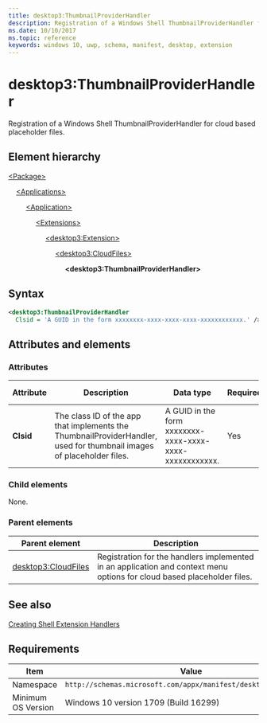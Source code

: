 ```yaml
---
title: desktop3:ThumbnailProviderHandler
description: Registration of a Windows Shell ThumbnailProviderHandler for cloud based placeholder files. 
ms.date: 10/10/2017
ms.topic: reference
keywords: windows 10, uwp, schema, manifest, desktop, extension 
---
```


# desktop3:ThumbnailProviderHandler

Registration of a Windows Shell ThumbnailProviderHandler for cloud based placeholder files. 

## Element hierarchy

[\<Package\>](element-package.md)

&nbsp;&nbsp;&nbsp;&nbsp;[\<Applications\>](element-applications.md)

&nbsp;&nbsp;&nbsp;&nbsp; &nbsp;&nbsp;&nbsp;&nbsp;[\<Application\>](element-application.md)

&nbsp;&nbsp;&nbsp;&nbsp; &nbsp;&nbsp;&nbsp;&nbsp; &nbsp;&nbsp;&nbsp;&nbsp;[\<Extensions\>](element-1-extensions.md)

&nbsp;&nbsp;&nbsp;&nbsp; &nbsp;&nbsp;&nbsp;&nbsp; &nbsp;&nbsp;&nbsp;&nbsp; &nbsp;&nbsp;&nbsp;&nbsp;[\<desktop3:Extension\>](element-desktop3-extension.md)

&nbsp;&nbsp;&nbsp;&nbsp; &nbsp;&nbsp;&nbsp;&nbsp; &nbsp;&nbsp;&nbsp;&nbsp; &nbsp;&nbsp;&nbsp;&nbsp; &nbsp;&nbsp;&nbsp;&nbsp;[\<desktop3:CloudFiles\>](element-desktop3-cloudfiles.md)

&nbsp;&nbsp;&nbsp;&nbsp; &nbsp;&nbsp;&nbsp;&nbsp; &nbsp;&nbsp;&nbsp;&nbsp; &nbsp;&nbsp;&nbsp;&nbsp; &nbsp;&nbsp;&nbsp;&nbsp; &nbsp;&nbsp;&nbsp;&nbsp;**\<desktop3:ThumbnailProviderHandler\>**

## Syntax

```xml
<desktop3:ThumbnailProviderHandler
  Clsid = 'A GUID in the form xxxxxxxx-xxxx-xxxx-xxxx-xxxxxxxxxxxx.' />
```

## Attributes and elements

### Attributes

| Attribute | Description | Data type | Required | Default value |
|-|-|-|-|-|
| **Clsid** | The class ID of the app that implements the ThumbnailProviderHandler, used for thumbnail images of placeholder files. | A GUID in the form xxxxxxxx-xxxx-xxxx-xxxx-xxxxxxxxxxxx. | Yes |  |

### Child elements

None.

### Parent elements

| Parent element | Description |
|-|-|
| [desktop3:CloudFiles](element-desktop3-cloudfiles.md) | Registration for the handlers implemented in an application and context menu options for cloud based placeholder files. |

## See also

[Creating Shell Extension Handlers](/windows/win32/shell/handlers)

## Requirements

| Item  | Value  |
|--|--|
| Namespace | `http://schemas.microsoft.com/appx/manifest/desktop/windows10/3` |
| Minimum OS Version | Windows 10 version 1709 (Build 16299) |
